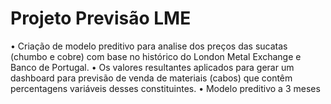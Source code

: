 # Projeto Previsão LME 

• Criação de modelo preditivo para analise dos preços das sucatas (chumbo e cobre) com base no histórico do London Metal Exchange e Banco de Portugal. 
• Os valores resultantes aplicados para gerar um dashboard para previsão de venda de materiais (cabos) que contêm percentagens variáveis desses constituintes. 
• Modelo preditivo a 3 meses
